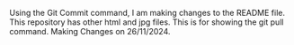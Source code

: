
Using the Git Commit command, I am making changes to the README file. This repository has other html and jpg files.
This is for showing the git pull command.
Making Changes on 26/11/2024.